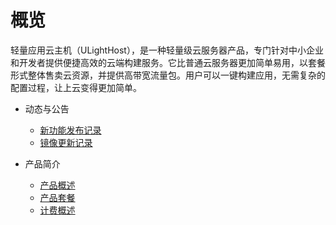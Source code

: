 # 概览

轻量应用云主机（ULightHost），是一种轻量级云服务器产品，专门针对中小企业和开发者提供便捷高效的云端构建服务。它比普通云服务器更加简单易用，以套餐形式整体售卖云资源，并提供高带宽流量包。用户可以一键构建应用，无需复杂的配置过程，让上云变得更加简单。

* 动态与公告
    * [新功能发布记录](/ulhost/notice/New_Feature)
    * [镜像更新记录](/ulhost/notice/mirror)

* 产品简介
    * [产品概述](/ulhost/introduction/Concept)
    * [产品套餐](/ulhost/introduction/product_type)
    * [计费概述](/ulhost/introduction/charge)
